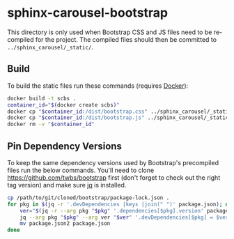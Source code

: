 # sphinx-carousel-bootstrap

This directory is only used when Bootstrap CSS and JS files need to be re-compiled for the project. The compiled files should
then be committed to `../sphinx_carousel/_static/`.

## Build

To build the static files run these commands (requires [Docker](https://www.docker.com/)):

```bash
docker build -t scbs .
container_id="$(docker create scbs)"
docker cp "$container_id:/dist/bootstrap.css" ../sphinx_carousel/_static/
docker cp "$container_id:/dist/bootstrap.js" ../sphinx_carousel/_static/
docker rm -v "$container_id"
```

## Pin Dependency Versions

To keep the same dependency versions used by Bootstrap's precompiled files run the below commands. You'll need to clone
https://github.com/twbs/bootstrap first (don't forget to check out the right tag version) and make sure
[jq](https://github.com/stedolan/jq) is installed.

```bash
cp /path/to/git/cloned/bootstrap/package-lock.json .
for pkg in $(jq -r '.devDependencies |keys |join(" ")' package.json); do
    ver="$(jq -r --arg pkg "$pkg" '.dependencies[$pkg].version' package-lock.json)"
    jq --arg pkg "$pkg" --arg ver "$ver" '.devDependencies[$pkg] = $ver' package.json > package.json2
    mv package.json2 package.json
done
```
